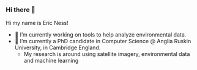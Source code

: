 ### Hi there 👋

Hi my name is Eric Ness!

- 🔭 I’m currently working on tools to help analyze environmental data. 
- 🌱 I’m currently a PhD candidate in Computer Science @ Anglia Ruskin University, in Cambridge England.
  - My research is around using satellite imagery, environmental data and machine learning

<!--
**Eric-Ness/Eric-Ness** is a ✨ _special_ ✨ repository because its `README.md` (this file) appears on your GitHub profile.

Here are some ideas to get you started:

- 🔭 I’m currently working on ...
- 🌱 I’m currently learning ...
- 👯 I’m looking to collaborate on ...
- 🤔 I’m looking for help with ...
- 💬 Ask me about ...
- 📫 How to reach me: ...
- 😄 Pronouns: ...
- ⚡ Fun fact: ...
-->
